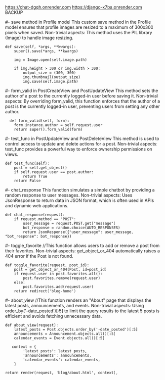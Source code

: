 https://chat-dgqh.onrender.com
https://django-x7ba.onrender.com BACKUP


#-  save method in Profile model
This custom save method in the Profile model ensures that profile images are resized to a maximum of 300x300 pixels when saved.
Non-trivial aspects:
This method uses the PIL library (Image) to handle image resizing.

    def save(self, *args, **kwargs):
        super().save(*args, **kwargs)
    
        img = Image.open(self.image.path)
    
        if img.height > 300 or img.width > 300:
            output_size = (300, 300)
            img.thumbnail(output_size)
            img.save(self.image.path)


#- form_valid in PostCreateView and PostUpdateView
This method sets the author of a post to the currently logged-in user before saving it.
Non-trivial aspects:
By overriding form_valid, this function enforces that the author of a post is the currently logged-in user, preventing users from setting any other author.

      def form_valid(self, form):
        form.instance.author = self.request.user
        return super().form_valid(form)

#-  test_func in PostUpdateView and PostDeleteView 
This method is used to control access to update and delete actions for a post.
Non-trivial aspects:
test_func provides a powerful way to enforce ownership permissions on views.

    def test_func(self):
        post = self.get_object()
        if self.request.user == post.author:
            return True
        return False


#- chat_response
This function simulates a simple chatbot by providing a random response to user messages.
Non-trivial aspects:
Uses JsonResponse to return data in JSON format, which is often used in APIs and dynamic web applications.

    def chat_response(request):
        if request.method == "POST":
            user_message = request.POST.get("message")
            bot_response = random.choice(AUTO_RESPONSES)
            return JsonResponse({"user_message": user_message, "bot_response": bot_response})
    


#- toggle_favorite
//This function allows users to add or remove a post from their favorites.
 Non-trivial aspects:
 get_object_or_404 automatically raises a 404 error if the Post is not found.

    def toggle_favorite(request, post_id):
        post = get_object_or_404(Post, id=post_id)
        if request.user in post.favorites.all():
            post.favorites.remove(request.user)
        else:
            post.favorites.add(request.user)
        return redirect('blog-home')

#- about_view
//This function renders an "About" page that displays the latest posts, announcements, and events.
Non-trivial aspects:
Using order_by('-date_posted')[:5] to limit the query results to the latest 5 posts is efficient and avoids fetching unnecessary data.

    def about_view(request):
        latest_posts = Post.objects.order_by('-date_posted')[:5]
        announcements = Announcement.objects.all()[:5]
        calendar_events = Event.objects.all()[:5]
        
       context = {
            'latest_posts': latest_posts,
            'announcements': announcements,
            'calendar_events': calendar_events,
        }
    
    return render(request, 'blog/about.html', context),
    

    
